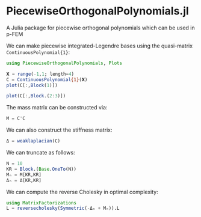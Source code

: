 # PiecewiseOrthogonalPolynomials.jl
A Julia package for piecewise orthogonal polynomials which can be used in p-FEM


We can make piecewise integrated-Legendre bases using the quasi-matrix `ContinuousPolynomial{1}`:
```julia
using PiecewiseOrthogonalPolynomials, Plots

𝐗 = range(-1,1; length=4)
C = ContinuousPolynomial{1}(𝐗)
plot(C[:,Block(1)])
```
```julia
plot(C[:,Block.(2:3)])
```

The mass matrix can be constructed via:
```julia
M = C'C
```
We can also construct the stiffness matrix:
```julia
Δ = weaklaplacian(C)
```

We can truncate as follows:
```julia
N = 10
KR = Block.(Base.OneTo(N))
Mₙ = M[KR,KR]
Δₙ = Δ[KR,KR]
```

We can compute the reverse Cholesky in optimal complexity:
```julia
using MatrixFactorizations
L = reversecholesky(Symmetric(-Δₙ + Mₙ)).L
```